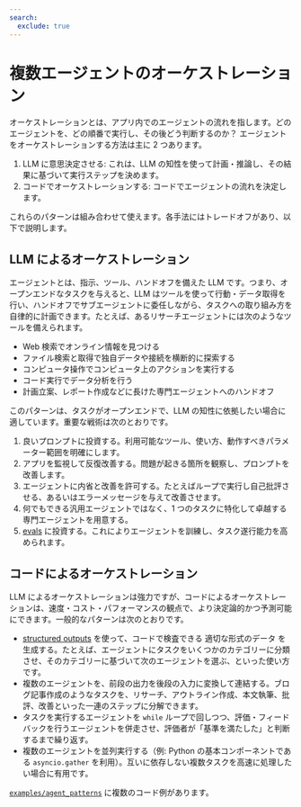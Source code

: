 ```yaml
---
search:
  exclude: true
---
```

# 複数エージェントのオーケストレーション

オーケストレーションとは、アプリ内でのエージェントの流れを指します。どのエージェントを、どの順番で実行し、その後どう判断するのか？ エージェントをオーケストレーションする方法は主に 2 つあります。

1. LLM に意思決定させる: これは、LLM の知性を使って計画・推論し、その結果に基づいて実行ステップを決めます。
2. コードでオーケストレーションする: コードでエージェントの流れを決定します。

これらのパターンは組み合わせて使えます。各手法にはトレードオフがあり、以下で説明します。

## LLM によるオーケストレーション

エージェントとは、指示、ツール、ハンドオフを備えた LLM です。つまり、オープンエンドなタスクを与えると、LLM はツールを使って行動・データ取得を行い、ハンドオフでサブエージェントに委任しながら、タスクへの取り組み方を自律的に計画できます。たとえば、あるリサーチエージェントには次のようなツールを備えられます。

- Web 検索でオンライン情報を見つける
- ファイル検索と取得で独自データや接続を横断的に探索する
- コンピュータ操作でコンピュータ上のアクションを実行する
- コード実行でデータ分析を行う
- 計画立案、レポート作成などに長けた専門エージェントへのハンドオフ

このパターンは、タスクがオープンエンドで、LLM の知性に依拠したい場合に適しています。重要な戦術は次のとおりです。

1. 良いプロンプトに投資する。利用可能なツール、使い方、動作すべきパラメーター範囲を明確にします。
2. アプリを監視して反復改善する。問題が起きる箇所を観察し、プロンプトを改善します。
3. エージェントに内省と改善を許可する。たとえばループで実行し自己批評させる、あるいはエラーメッセージを与えて改善させます。
4. 何でもできる汎用エージェントではなく、1 つのタスクに特化して卓越する専門エージェントを用意する。
5. [evals](https://platform.openai.com/docs/guides/evals) に投資する。これによりエージェントを訓練し、タスク遂行能力を高められます。

## コードによるオーケストレーション

LLM によるオーケストレーションは強力ですが、コードによるオーケストレーションは、速度・コスト・パフォーマンスの観点で、より決定論的かつ予測可能にできます。一般的なパターンは次のとおりです。

- [structured outputs](https://platform.openai.com/docs/guides/structured-outputs) を使って、コードで検査できる 適切な形式のデータ を生成する。たとえば、エージェントにタスクをいくつかのカテゴリーに分類させ、そのカテゴリーに基づいて次のエージェントを選ぶ、といった使い方です。
- 複数のエージェントを、前段の出力を後段の入力に変換して連結する。ブログ記事作成のようなタスクを、リサーチ、アウトライン作成、本文執筆、批評、改善といった一連のステップに分解できます。
- タスクを実行するエージェントを `while` ループで回しつつ、評価・フィードバックを行うエージェントを併走させ、評価者が「基準を満たした」と判断するまで繰り返す。
- 複数のエージェントを並列実行する（例: Python の基本コンポーネントである `asyncio.gather` を利用）。互いに依存しない複数タスクを高速に処理したい場合に有用です。

[`examples/agent_patterns`](https://github.com/openai/openai-agents-python/tree/main/examples/agent_patterns) に複数のコード例があります。